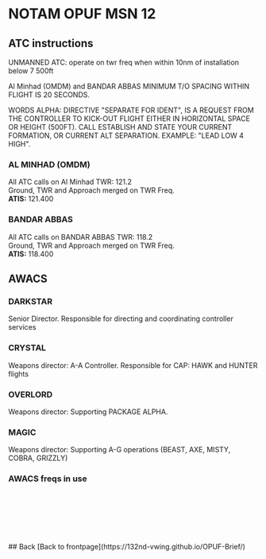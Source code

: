 # NOTAM OPUF MSN 12

## ATC instructions
UNMANNED ATC: operate on twr freq when within 10nm of installation below 7 500ft


Al Minhad (OMDM) and BANDAR ABBAS  MINIMUM T/O SPACING WITHIN FLIGHT IS 20 SECONDS.


WORDS ALPHA: DIRECTIVE "SEPARATE FOR IDENT", IS A REQUEST FROM THE CONTROLLER TO KICK-OUT FLIGHT EITHER IN HORIZONTAL SPACE OR HEIGHT (500FT). 
CALL ESTABLISH AND STATE YOUR CURRENT FORMATION, OR CURRENT ALT SEPARATION. EXAMPLE: "LEAD LOW 4 HIGH".


### AL MINHAD (OMDM)
All ATC calls on Al Minhad TWR: 121.2 <br>
Ground, TWR and Approach merged on TWR Freq. <br>
**ATIS:** 121.400


### BANDAR ABBAS
All ATC calls on BANDAR ABBAS TWR: 118.2 <br>
Ground, TWR and Approach merged on TWR Freq. <br>
**ATIS:** 118.400


## AWACS

### DARKSTAR
Senior Director. 
Responsible for directing and coordinating controller services

### CRYSTAL
Weapons director: A-A Controller. Responsible for CAP: HAWK and HUNTER flights

### OVERLORD
Weapons director: Supporting PACKAGE ALPHA.

### MAGIC
Weapons director: Supporting A-G operations (BEAST, AXE, MISTY, COBRA, GRIZZLY)


### AWACS freqs in use

<br>
<br>
<br>
<br>
<br>
<br>
## Back
[Back to frontpage](https://132nd-vwing.github.io/OPUF-Brief/)